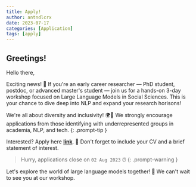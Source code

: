 ```yaml
---
title: Apply!
author: antndlcrx
date: 2023-07-17
categories: [Application]
tags: [apply]
---
```



## Greetings!

Hello there,

Exciting news! 👀 If you're an early career researcher — PhD student, postdoc, or advanced master's student — join us for a hands-on 3-day workshop focused on Large Language Models in Social Sciences. This is your chance to dive deep into NLP and expand your research horisons!

We're all about diversity and inclusivity! 🌍🤝 
We strongly encourage applications from those identifying with underrepresented groups in academia, NLP, and tech.
{: .prompt-tip }


Interested? Apply here [**link**](https://docs.google.com/forms/d/e/1FAIpQLSfNVBvVsAbREPF_D8PBRZQoeSwIEgTX9sLaOMAD3GPH_OBm0Q/viewform). 💼 Don't forget to include your CV and a brief statement of interest.  
> Hurry, applications close on `02 Aug 2023` ⏰
{: .prompt-warning } 



Let's explore the world of large language models together! 🎉 We can't wait to see you at our workshop.
